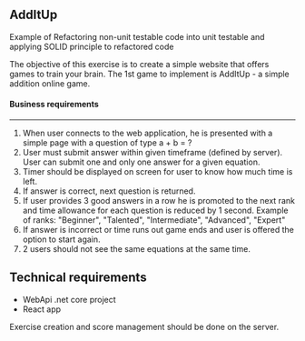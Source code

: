 ## AddItUp
Example of Refactoring non-unit testable code into unit testable and applying SOLID principle to refactored code

The objective of this exercise is to create a simple website that offers games to train your brain.
The 1st game to implement is AddItUp - a simple addition online game.

#### Business requirements
----------------------------
1. When user connects to the web application, he is presented with a simple page with a question of type a + b = ?
2. User must submit answer within given timeframe (defined by server). User can submit one and only one answer for a given equation.
3. Timer should be displayed on screen for user to know how much time is left.
4. If answer is correct, next question is returned.
5. If user provides 3 good answers in a row he is promoted to the next rank and time allowance for each question is reduced by 1 second.
   Example of ranks: "Beginner", "Talented", "Intermediate", "Advanced", "Expert"
6. If answer is incorrect or time runs out game ends and user is offered the option to start again.
7. 2 users should not see the same equations at the same time.

Technical requirements
-----------------------------
- WebApi .net core project
- React app

Exercise creation and score management should be done on the server.

